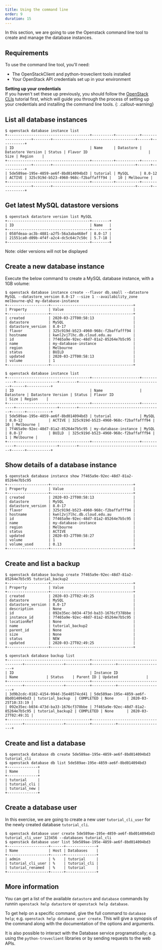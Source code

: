 ```yaml
---
title: Using the command line
order: 9
duration: 15
---
```


In this section, we are going to use the Openstack command line tool to create and manage the database instances.

## Requirements

To use the command line tool, you'll need:
* The OpenStackClient and python-troveclient tools installed
* Your OpenStack API credentials set up in your environment

**Setting up your credentials**  
If you haven't set these up previously, you should follow the [OpenStack CLIs](https://tutorials.rc.nectar.org.au/openstack-cli) tutorial first,
which will guide you through the process of setting up your credentials and installing the command line tools.
{: .callout-warning}


## List all database instances

```
$ openstack database instance list
+--------------------------------------+----------+-----------+-------------------+--------+--------------------------------------+------+-----------+
| ID                                   | Name     | Datastore | Datastore Version | Status | Flavor ID                            | Size | Region    |
+--------------------------------------+----------+-----------+-------------------+--------+--------------------------------------+------+-----------+
| 5de589ae-195e-4859-ae6f-8bd014094bd3 | tutorial | MySQL     | 8.0-12            | ACTIVE | 325c919d-b523-4960-968c-f2baffafff94 |   10 | Melbourne |
+--------------------------------------+----------+-----------+-------------------+--------+--------------------------------------+------+-----------+
```

## Get latest MySQL datastore versions

```
$ openstack datastore version list MySQL
+--------------------------------------+--------+
| ID                                   | Name   |
+--------------------------------------+--------+
| 058fdeaa-ac3b-4881-a2f5-56a3aba468ef | 8.0-17 |
| 21551ca0-d09b-4f4f-a2c4-dc5c64c7c50c | 5.7-18 |
+--------------------------------------+--------+
```
Note: older versions will not be displayed

## Create a new database instance

Execute the below command to create a MySQL database instance, with a 1GB volume:

```
$ openstack database instance create --flavor db.small --datastore MySQL --datastore_version 8.0-17 --size 1 --availability_zone melbourne-qh2 my-database-instance
+-------------------+--------------------------------------+
| Property          | Value                                |
+-------------------+--------------------------------------+
| created           | 2020-03-27T00:58:13                  |
| datastore         | MySQL                                |
| datastore_version | 8.0-17                               |
| flavor            | 325c919d-b523-4960-968c-f2baffafff94 |
| hostname          | kwnl2vj7lhc.db.cloud.edu.au          |
| id                | 7f465a9e-92ec-48d7-81a2-85264e7b5c95 |
| name              | my-database-instance                 |
| region            | Melbourne                            |
| status            | BUILD                                |
| updated           | 2020-03-27T00:58:13                  |
| volume            | 1                                    |
+-------------------+--------------------------------------+

$ openstack database instance list
+--------------------------------------+----------------------+-----------+-------------------+--------+--------------------------------------+------+-----------+
| ID                                   | Name                 | Datastore | Datastore Version | Status | Flavor ID                            | Size | Region    |
+--------------------------------------+----------------------+-----------+-------------------+--------+--------------------------------------+------+-----------+
| 5de589ae-195e-4859-ae6f-8bd014094bd3 | tutorial             | MySQL     | 8.0-12            | ACTIVE | 325c919d-b523-4960-968c-f2baffafff94 |   10 | Melbourne |
| 7f465a9e-92ec-48d7-81a2-85264e7b5c95 | my-database-instance | MySQL     | 8.0-17            | BUILD  | 325c919d-b523-4960-968c-f2baffafff94 |    1 | Melbourne |
+--------------------------------------+----------------------+-----------+-------------------+--------+--------------------------------------+------+-----------+
```

## Show details of a database instance

```
$ openstack database instance show 7f465a9e-92ec-48d7-81a2-85264e7b5c95
+-------------------+--------------------------------------+
| Property          | Value                                |
+-------------------+--------------------------------------+
| created           | 2020-03-27T00:58:13                  |
| datastore         | MySQL                                |
| datastore_version | 8.0-17                               |
| flavor            | 325c919d-b523-4960-968c-f2baffafff94 |
| hostname          | kwnl2vj7lhc.db.cloud.edu.au          |
| id                | 7f465a9e-92ec-48d7-81a2-85264e7b5c95 |
| name              | my-database-instance                 |
| region            | Melbourne                            |
| status            | ACTIVE                               |
| updated           | 2020-03-27T00:58:27                  |
| volume            | 1                                    |
| volume_used       | 0.13                                 |
+-------------------+--------------------------------------+
```

## Create and list a backup

```
$ openstack database backup create 7f465a9e-92ec-48d7-81a2-85264e7b5c95 tutorial_backup2
+-------------------+--------------------------------------+
| Property          | Value                                |
+-------------------+--------------------------------------+
| created           | 2020-03-27T02:49:25                  |
| datastore         | MySQL                                |
| datastore_version | 8.0-17                               |
| description       | None                                 |
| id                | 092e35ec-b034-473d-ba33-1676cf378bbe |
| instance_id       | 7f465a9e-92ec-48d7-81a2-85264e7b5c95 |
| locationRef       | None                                 |
| name              | tutorial_backup2                     |
| parent_id         | None                                 |
| size              | None                                 |
| status            | NEW                                  |
| updated           | 2020-03-27T02:49:25                  |
+-------------------+--------------------------------------+

$ openstack database backup list
+--------------------------------------+--------------------------------------+------------------+-----------+-----------+---------------------+
| ID                                   | Instance ID                          | Name             | Status    | Parent ID | Updated             |
+--------------------------------------+--------------------------------------+------------------+-----------+-----------+---------------------+
| 3d9b2cdc-0182-4154-994d-35e48574cd41 | 5de589ae-195e-4859-ae6f-8bd014094bd3 | tutorial_backup  | COMPLETED | None      | 2020-03-25T10:33:19 |
| 092e35ec-b034-473d-ba33-1676cf378bbe | 7f465a9e-92ec-48d7-81a2-85264e7b5c95 | tutorial_backup2 | COMPLETED | None      | 2020-03-27T02:49:31 |
+--------------------------------------+--------------------------------------+------------------+-----------+-----------+---------------------+
```

## Create and list a database
```
$ openstack database db create 5de589ae-195e-4859-ae6f-8bd014094bd3 tutorial_cli
$ openstack database db list 5de589ae-195e-4859-ae6f-8bd014094bd3
+--------------+
| Name         |
+--------------+
| tutorial     |
| tutorial_cli |
| tutorial_new |
+--------------+
```

## Create a database user
In this exercise, we are going to create a new user `tutorial_cli_user` for the newly created database `tutorial_cli`.

```
$ openstack database user create 5de589ae-195e-4859-ae6f-8bd014094bd3 tutorial_cli_user 123456 --databases tutorial_cli
$ openstack database user list 5de589ae-195e-4859-ae6f-8bd014094bd3
+-------------------+------+--------------+
| Name              | Host | Databases    |
+-------------------+------+--------------+
| admin             | %    | tutorial     |
| tutorial_cli_user | %    | tutorial_cli |
| tutorial_renamed  | %    | tutorial     |
+-------------------+------+--------------+
```

## More information

You can get a list of the available `datastore` and `database` commands by runnin `openstack help datastore` or `openstack help database`.

To get help on a specific command, give the full command to `database help`; e.g. `openstack help database user create`.  This will give a synopsis of the command along with the documentation of the options and arguments.

It is also possible to interact with the Database service programatically; e.g. using the `python-troveclient` libraries or by sending requests to the web APIs.

